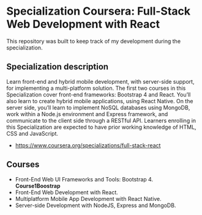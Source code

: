 
# Specialization Coursera: Full-Stack Web Development with React

This repository was built to keep track of my development during the specialization.

## Specialization description

Learn front-end and hybrid mobile development, with server-side support, 
for implementing a multi-platform solution.
The first two courses in this Specialization cover front-end frameworks: 
Bootstrap 4 and React. You’ll also learn to create hybrid mobile applications,
 using React Native. On the server side, you’ll learn to implement NoSQL 
 databases using MongoDB, work within a Node.js environment and Express 
 framework, and communicate to the client side through a RESTful API. Learners 
 enrolling in this Specialization are expected to have prior working 
 knowledge of HTML, CSS and JavaScript.

+ https://www.coursera.org/specializations/full-stack-react

## Courses
+ Front-End Web UI Frameworks and Tools: Bootstrap 4. **Course1Boostrap**
+ Front-End Web Development with React.
+ Multiplatform Mobile App Development with React Native.
+ Server-side Development with NodeJS, Express and MongoDB.
